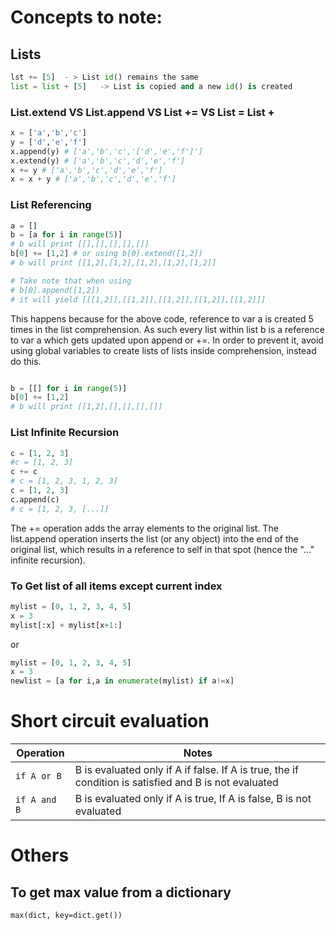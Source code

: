 
# Concepts to note:


## Lists
```python
lst += [5]  - > List id() remains the same
list = list + [5]   -> List is copied and a new id() is created
```

### List.extend VS List.append VS List += VS List = List +
```python
x = ['a','b','c']
y = ['d','e','f']
x.append(y) # ['a','b','c','['d','e','f']']
x.extend(y) # ['a','b','c','d','e','f']
x += y # ['a','b','c','d','e','f']
x = x + y # ['a','b','c','d','e','f']
```
### List Referencing
```python
a = []
b = [a for i in range(5)]
# b will print [[],[],[],[],[]]
b[0] += [1,2] # or using b[0].extend([1,2])
# b will print [[1,2],[1,2],[1,2],[1,2],[1,2]]

# Take note that when using 
# b[0].append([1,2])
# it will yield [[[1,2]],[[1,2]],[[1,2]],[[1,2]],[[1,2]]]

```
This happens because for the above code, reference to var a is created 5 times in the list comprehension. As such every list within list b is a reference to var a which gets updated upon append or +=.
In order to prevent it, avoid using global variables to create lists of lists inside comprehension, instead do this.

```python

b = [[] for i in range(5)]
b[0] += [1,2]
# b will print [[1,2],[],[],[],[]]

```
### List Infinite Recursion
```python
c = [1, 2, 3]
#c = [1, 2, 3]
c += c
# c = [1, 2, 3, 1, 2, 3]
c = [1, 2, 3]
c.append(c)
# c = [1, 2, 3, [...]]
```

The += operation adds the array elements to the original list. The list.append operation inserts the list (or any object) into the end of the original list, which results in a reference to self in that spot (hence the "..." infinite recursion).
 
 
### To Get list of all items except current index
```python
mylist = [0, 1, 2, 3, 4, 5]
x = 3
mylist[:x] + mylist[x+1:]
```

or

```python
mylist = [0, 1, 2, 3, 4, 5]
x = 3
newlist = [a for i,a in enumerate(mylist) if a!=x]
```
 
 
 
 
# Short circuit evaluation 
| Operation   | Notes |
| ------------- | ------------- |
| `if A or B`  | B is evaluated only if A if false. If A is true, the if condition is satisfied and B is not evaluated  |
| `if A and B`  | B is evaluated only if A is true, If A is false, B is not evaluated  |




# Others
## To get max value from a dictionary
`` max(dict, key=dict.get()) ``

